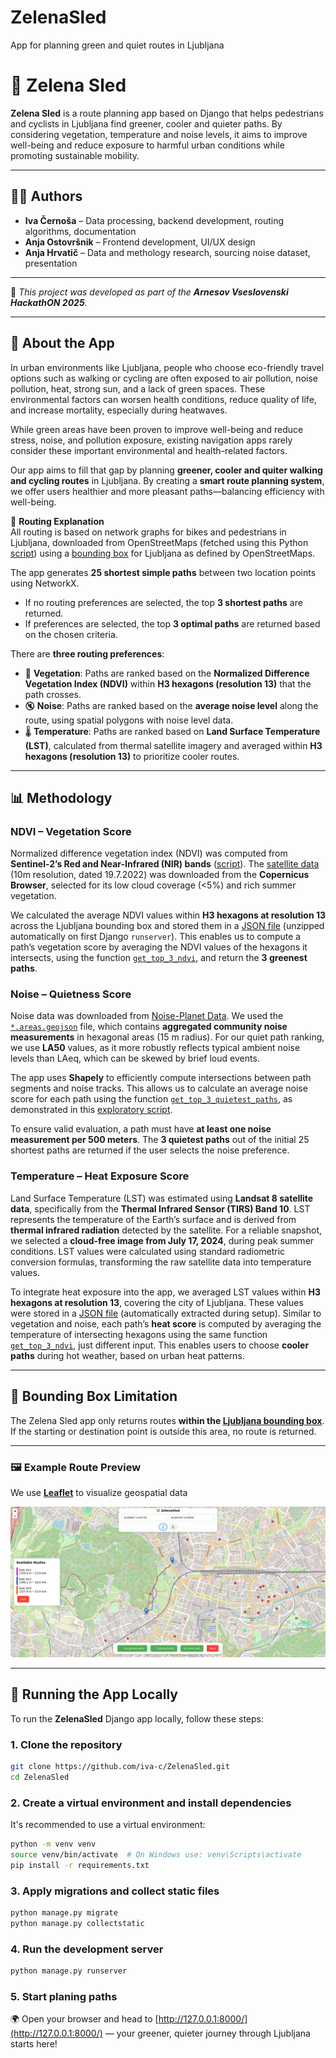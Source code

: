 # ZelenaSled
App for planning green and quiet routes in Ljubljana 

# 🌱 Zelena Sled

**Zelena Sled** is a route planning app based on Django that helps pedestrians and cyclists in Ljubljana find greener, cooler and quieter paths. By considering vegetation, temperature and noise levels, it aims to improve well-being and reduce exposure to harmful urban conditions while promoting sustainable mobility.

---

## 👩‍💻 Authors

- **Iva Černoša** – Data processing, backend development, routing algorithms, documentation
- **Anja Ostovršnik** – Frontend development, UI/UX design
- **Anja Hrvatič** – Data and methology research, sourcing noise dataset, presentation

---

🔧 _This project was developed as part of the **Arnesov Vseslovenski HackathON 2025**._

---

## 🌿 About the App

In urban environments like Ljubljana, people who choose eco-friendly travel options such as walking or cycling are often exposed to air pollution, noise pollution, heat, strong sun, and a lack of green spaces. These environmental factors can worsen health conditions, reduce quality of life, and increase mortality, especially during heatwaves.

While green areas have been proven to improve well-being and reduce stress, noise, and pollution exposure, existing navigation apps rarely consider these important environmental and health-related factors.

Our app aims to fill that gap by planning **greener, cooler and quiter walking and cycling routes** in Ljubljana. By creating a **smart route planning system**, we offer users healthier and more pleasant paths—balancing efficiency with well-being.


🧭 **Routing Explanation**  
All routing is based on network graphs for bikes and pedestrians in Ljubljana, downloaded from OpenStreetMaps (fetched using this Python [script](https://github.com/iva-c/ZelenaSled/blob/7d6712204207def0e291f0b6f10d1ab337349aca/Cycle_walking_graphs_lj.ipynb)) using a [bounding box](https://github.com/iva-c/ZelenaSled/tree/main/ZelenaSled/routing/data/ljubljana_bounding_box.csv) for Ljubljana as defined by OpenStreetMaps.

The app generates **25 shortest simple paths** between two location points using NetworkX.  
- If no routing preferences are selected, the top **3 shortest paths** are returned.  
- If preferences are selected, the top **3 optimal paths** are returned based on the chosen criteria.

There are **three routing preferences**:  
- 🌿 **Vegetation**: Paths are ranked based on the **Normalized Difference Vegetation Index (NDVI)** within **H3 hexagons (resolution 13)** that the path crosses.  
- 🔇 **Noise**: Paths are ranked based on the **average noise level** along the route, using spatial polygons with noise level data.  
- 🌡️ **Temperature**: Paths are ranked based on **Land Surface Temperature (LST)**, calculated from thermal satellite imagery and averaged within **H3 hexagons (resolution 13)** to prioritize cooler routes.


---

## 📊 Methodology

### NDVI – Vegetation Score

Normalized difference vegetation index (NDVI) was computed from **Sentinel-2’s Red and Near-Infrared (NIR) bands** ([script](https://github.com/iva-c/ZelenaSled/blob/f7d817477e1ad724063e4ad3278c4420edbbc067/analize/NDVI_by_H3.ipynb)). The [satellite data](https://download.dataspace.copernicus.eu/odata/v1/Products%2810164c43-3e57-4e32-a579-2cb6b8d93bea%29/%24value) (10m resolution, dated 19.7.2022) was downloaded from the **Copernicus Browser**, selected for its low cloud coverage (<5%) and rich summer vegetation.

We calculated the average NDVI values within **H3 hexagons at resolution 13** across the Ljubljana bounding box and stored them in a [JSON file](https://github.com/iva-c/ZelenaSled/blob/main/ZelenaSled/routing/data/avg_ndvi_h3_13.zip) (unzipped automatically on first Django `runserver`). This enables us to compute a path’s vegetation score by averaging the NDVI values of the hexagons it intersects, using the function [`get_top_3_ndvi`](https://github.com/iva-c/ZelenaSled/blob/main/ZelenaSled/routing/views.py), and return the **3 greenest paths**.

### Noise – Quietness Score

Noise data was downloaded from [Noise-Planet Data](https://data.noise-planet.org/noisecapture/). We used the [`*.areas.geojson`](https://github.com/iva-c/ZelenaSled/blob/main/ZelenaSled/routing/data/Slovenia_Osrednjeslovenska_Ljubljana.areas.geojson) file, which contains **aggregated community noise measurements** in hexagonal areas (15 m radius). For our quiet path ranking, we use **LA50** values, as it more robustly reflects typical ambient noise levels than LAeq, which can be skewed by brief loud events.

The app uses **Shapely** to efficiently compute intersections between path segments and noise tracks. This allows us to calculate an average noise score for each path using the function [`get_top_3_quietest_paths`](https://github.com/iva-c/ZelenaSled/blob/main/ZelenaSled/routing/views.py), as demonstrated in this [exploratory script](https://github.com/iva-c/ZelenaSled/blob/f7d817477e1ad724063e4ad3278c4420edbbc067/analysis/average_noise_path.ipynb).

To ensure valid evaluation, a path must have **at least one noise measurement per 500 meters**. The **3 quietest paths** out of the initial 25 shortest paths are returned if the user selects the noise preference.

### Temperature – Heat Exposure Score

Land Surface Temperature (LST) was estimated using **Landsat 8 satellite data**, specifically from the **Thermal Infrared Sensor (TIRS) Band 10**. LST represents the temperature of the Earth’s surface and is derived from **thermal infrared radiation** detected by the satellite. For a reliable snapshot, we selected a **cloud-free image from July 17, 2024**, during peak summer conditions. LST values were calculated using standard radiometric conversion formulas, transforming the raw satellite data into temperature values.

To integrate heat exposure into the app, we averaged LST values within **H3 hexagons at resolution 13**, covering the city of Ljubljana. These values were stored in a [JSON file](https://github.com/iva-c/ZelenaSled/blob/main/ZelenaSled/routing/data/avg_ndvi_h3_13.zip) (automatically extracted during setup). Similar to vegetation and noise, each path’s **heat score** is computed by averaging the temperature of intersecting hexagons using the same function [`get_top_3_ndvi`](https://github.com/iva-c/ZelenaSled/blob/main/ZelenaSled/routing/views.py), just different input. This enables users to choose **cooler paths** during hot weather, based on urban heat patterns.


---

## 🚫 Bounding Box Limitation

The Zelena Sled app only returns routes **within the [Ljubljana bounding box](https://github.com/iva-c/ZelenaSled/tree/main/ZelenaSled/routing/data/ljubljana_bounding_box.csv)**. If the starting or destination point is outside this area, no route is returned.

---


### 🖼️ Example Route Preview

We use **[Leaflet](https://leafletjs.com/)** to visualize geospatial data 


![A sample green path through Ljubljana](ZelenaSled/routing/data/Screenshot_example.png)


---


## 🚀 Running the App Locally

To run the **ZelenaSled** Django app locally, follow these steps:

### 1. Clone the repository

```bash
git clone https://github.com/iva-c/ZelenaSled.git
cd ZelenaSled
```

### 2. Create a virtual environment and install dependencies

It's recommended to use a virtual environment:

```bash
python -m venv venv
source venv/bin/activate  # On Windows use: venv\Scripts\activate
pip install -r requirements.txt
```

### 3. Apply migrations and collect static files

```bash
python manage.py migrate
python manage.py collectstatic
```

### 4. Run the development server

```bash
python manage.py runserver
```

### 5. Start planing paths

🌍 Open your browser and head to [http://127.0.0.1:8000/](http://127.0.0.1:8000/) — your greener, quieter journey through Ljubljana starts here!
